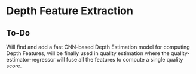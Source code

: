 
# Depth Feature Extraction

## To-Do

Will find and add a fast CNN-based Depth Estimation model for computing Depth Features, will be finally used in quality estimation where the quality-estimator-regressor will fuse all the features to compute a single quality score. 

